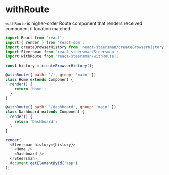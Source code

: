 # withRoute

`withRoute` is higher-order Route component that renders received component if location matched.

```javascript
import React from 'react';
import { render } from 'react-dom';
import createBrowserHistory from 'react-steersman/createBrowserHistory';
import Steersman from 'react-steersman/Steersman';
import withRoute from 'react-steersman/withRoute';

const history = createBrowserHistory();

@withRoute({ path: '/', group: 'main' })
class Home extends Component {
  render() {
    return 'Home';
  }
}

@withRoute({ path: '/dashboard', group: 'main' })
class Dashboard extends Component {
  render() {
    return 'Dashboard';
  }
}

render(
  <Steersman history={history}>
    <Home />
    <Dashboard />
  </Steersman>,
  document.getElementById('app')
);
```